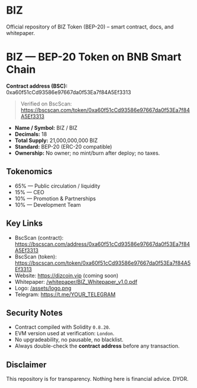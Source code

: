 # BIZ
Official repository of BIZ Token (BEP-20) – smart contract, docs, and whitepaper.
# BIZ — BEP-20 Token on BNB Smart Chain

**Contract address (BSC):** 0xa60f51cCd93586e97667da0f53Ea7f84A5Ef3313
> Verified on BscScan: https://bscscan.com/token/0xa60f51cCd93586e97667da0f53Ea7f84A5Ef3313

- **Name / Symbol:** BIZ / BIZ  
- **Decimals:** 18  
- **Total Supply:** 21,000,000,000 BIZ  
- **Standard:** BEP-20 (ERC-20 compatible)  
- **Ownership:** No owner; no mint/burn after deploy; no taxes.

## Tokenomics
- 65% — Public circulation / liquidity
- 15% — CEO
- 10% — Promotion & Partnerships
- 10% — Development Team

## Key Links
- BscScan (contract): https://bscscan.com/address/0xa60f51cCd93586e97667da0f53Ea7f84A5Ef3313
- BscScan (token):   https://bscscan.com/token/0xa60f51cCd93586e97667da0f53Ea7f84A5Ef3313
- Website: https://dizcoin.vip (coming soon)
- Whitepaper: [/whitepaper/BIZ_Whitepaper_v1.0.pdf](./whitepaper/BIZ_Whitepaper_v1.0.pdf)
- Logo: [/assets/logo.png](./assets/logo.png)
- Telegram: https://t.me/YOUR_TELEGRAM

## Security Notes
- Contract compiled with Solidity `0.8.20`.
- EVM version used at verification: `London`.
- No upgradeability, no pausable, no blacklist.
- Always double-check the **contract address** before any transaction.

## Disclaimer
This repository is for transparency. Nothing here is financial advice. DYOR.
